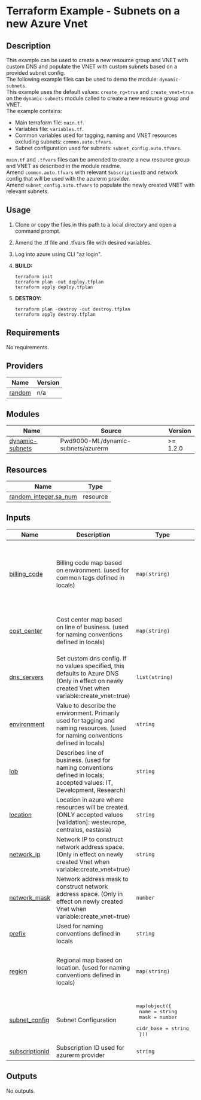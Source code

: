 # Terraform Example - Subnets on a new Azure Vnet

## Description

This example can be used to create a new resource group and VNET with custom DNS and populate the VNET with custom subnets based on a provided subnet config.  
The following example files can be used to demo the module: `dynamic-subnets`.  
This example uses the default values: `create_rg=true` and `create_vnet=true` on the `dynamic-subnets` module called to create a new resource group and VNET.  
The example contains:  

- Main terraform file: `main.tf`.
- Variables file: `variables.tf`.
- Common variables used for tagging, naming and VNET resources excluding subnets: `common.auto.tfvars`.
- Subnet configuration used for subnets: `subnet_config.auto.tfvars`.

`main.tf` and `.tfvars` files can be amended to create a new resource group and VNET as described in the module readme.  
Amend `common.auto.tfvars` with relevant `SubscriptionID` and network config that will be used with the azurerm provider.  
Amend `subnet_config.auto.tfvars` to populate the newly created VNET with relevant subnets.  

## Usage

1. Clone or copy the files in this path to a local directory and open a command prompt.
2. Amend the .tf file and .tfvars file with desired variables.
3. Log into azure using CLI "az login".
4. **BUILD:**

    ```HCL
    terraform init
    terraform plan -out deploy.tfplan
    terraform apply deploy.tfplan
    ```

5. **DESTROY:**

    ```HCL
    terraform plan -destroy -out destroy.tfplan
    terraform apply destroy.tfplan
    ```

<!-- BEGIN_TF_DOCS -->
## Requirements

No requirements.

## Providers

| Name | Version |
|------|---------|
| <a name="provider_random"></a> [random](#provider\_random) | n/a |

## Modules

| Name | Source | Version |
|------|--------|---------|
| <a name="module_dynamic-subnets"></a> [dynamic-subnets](#module\_dynamic-subnets) | Pwd9000-ML/dynamic-subnets/azurerm | >= 1.2.0 |

## Resources

| Name | Type |
|------|------|
| [random_integer.sa_num](https://registry.terraform.io/providers/hashicorp/random/latest/docs/resources/integer) | resource |

## Inputs

| Name | Description | Type | Default | Required |
|------|-------------|------|---------|:--------:|
| <a name="input_billing_code"></a> [billing\_code](#input\_billing\_code) | Billing code map based on environment. (used for common tags defined in locals) | `map(string)` | <pre>{<br/>  "Development": "100",<br/>  "POC": "103",<br/>  "Production": "105",<br/>  "QA": "102",<br/>  "Testing": "104",<br/>  "UAT": "101"<br/>}</pre> | no |
| <a name="input_cost_center"></a> [cost\_center](#input\_cost\_center) | Cost center map based on line of business. (used for naming conventions defined in locals) | `map(string)` | <pre>{<br/>  "Development": "DEV",<br/>  "IT": "IT",<br/>  "Research": "RND"<br/>}</pre> | no |
| <a name="input_dns_servers"></a> [dns\_servers](#input\_dns\_servers) | Set custom dns config. If no values specified, this defaults to Azure DNS (Only in effect on newly created Vnet when variable:create\_vnet=true) | `list(string)` | `[]` | no |
| <a name="input_environment"></a> [environment](#input\_environment) | Value to describe the environment. Primarily used for tagging and naming resources. (used for naming conventions defined in locals) | `string` | `"Development"` | no |
| <a name="input_lob"></a> [lob](#input\_lob) | Describes line of business. (used for naming conventions defined in locals; accepted values: IT, Development, Research) | `string` | `"IT"` | no |
| <a name="input_location"></a> [location](#input\_location) | Location in azure where resources will be created. (ONLY accepted values [validation]: westeurope, centralus, eastasia) | `string` | `"uksouth"` | no |
| <a name="input_network_ip"></a> [network\_ip](#input\_network\_ip) | Network IP to construct network address space. (Only in effect on newly created Vnet when variable:create\_vnet=true) | `string` | `null` | no |
| <a name="input_network_mask"></a> [network\_mask](#input\_network\_mask) | Network address mask to construct network address space. (Only in effect on newly created Vnet when variable:create\_vnet=true) | `number` | `null` | no |
| <a name="input_prefix"></a> [prefix](#input\_prefix) | Used for naming conventions defined in locals | `string` | `"Demo"` | no |
| <a name="input_region"></a> [region](#input\_region) | Regional map based on location. (used for naming conventions defined in locals) | `map(string)` | <pre>{<br/>  "centralus": "NA",<br/>  "eastasia": "APAC",<br/>  "uksouth": "UK",<br/>  "westeurope": "EMEA"<br/>}</pre> | no |
| <a name="input_subnet_config"></a> [subnet\_config](#input\_subnet\_config) | Subnet Configuration | <pre>map(object({<br/>    name      = string<br/>    mask      = number<br/>    cidr_base = string<br/>  }))</pre> | `{}` | no |
| <a name="input_subscriptionid"></a> [subscriptionid](#input\_subscriptionid) | Subscription ID used for azurerm provider | `string` | `null` | no |

## Outputs

No outputs.
<!-- END_TF_DOCS -->